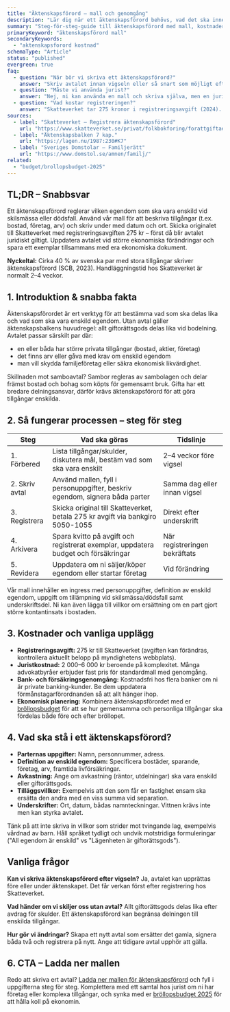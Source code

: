 ```yaml
---
title: "Äktenskapsförord – mall och genomgång"
description: "Lär dig när ett äktenskapsförord behövs, vad det ska innehålla och ladda ner vår juridiska mall."
summary: "Steg-för-steg-guide till äktenskapsförord med mall, kostnader, tidslinje och vanliga fallgropar innan registrering."
primaryKeyword: "äktenskapsförord mall"
secondaryKeywords:
  - "aktenskapsforord kostnad"
schemaType: "Article"
status: "published"
evergreen: true
faq:
  - question: "När bör vi skriva ett äktenskapsförord?"
    answer: "Skriv avtalet innan vigseln eller så snart som möjligt efter. Det blir giltigt först när både parter undertecknat och Skatteverket registrerat dokumentet."
  - question: "Måste vi använda jurist?"
    answer: "Nej, ni kan använda en mall och skriva själva, men en jurist kan säkerställa att formuleringarna täcker komplexa tillgångar som företag eller fastigheter."
  - question: "Vad kostar registreringen?"
    answer: "Skatteverket tar 275 kronor i registreringsavgift (2024). Tillkommer gör eventuell juristkostnad om ni anlitar professionell hjälp."
sources:
  - label: "Skatteverket – Registrera äktenskapsförord"
    url: "https://www.skatteverket.se/privat/folkbokforing/forattgiftaellerregistrera-partnerskap/aktenskapsforord.4.18e1b10334ebe8bc80002883.html"
  - label: "Äktenskapsbalken 7 kap."
    url: "https://lagen.nu/1987:230#K7"
  - label: "Sveriges Domstolar – Familjerätt"
    url: "https://www.domstol.se/amnen/familj/"
related:
  - "budget/brollopsbudget-2025"
---
```


## TL;DR – Snabbsvar

Ett äktenskapsförord reglerar vilken egendom som ska vara enskild vid skilsmässa eller dödsfall. Använd vår mall för att beskriva tillgångar (t.ex. bostad, företag, arv) och skriv under med datum och ort. Skicka originalet till Skatteverket med registreringsavgiften 275 kr – först då blir avtalet juridiskt giltigt. Uppdatera avtalet vid större ekonomiska förändringar och spara ett exemplar tillsammans med era ekonomiska dokument.

**Nyckeltal:** Cirka 40 % av svenska par med stora tillgångar skriver äktenskapsförord (SCB, 2023). Handläggningstid hos Skatteverket är normalt 2–4 veckor.

## 1. Introduktion & snabba fakta

Äktenskapsförordet är ert verktyg för att bestämma vad som ska delas lika och vad som ska vara enskild egendom. Utan avtal gäller äktenskapsbalkens huvudregel: allt giftorättsgods delas lika vid bodelning. Avtalet passar särskilt par där:

- en eller båda har större privata tillgångar (bostad, aktier, företag)
- det finns arv eller gåva med krav om enskild egendom
- man vill skydda familjeföretag eller säkra ekonomisk likvärdighet.

Skillnaden mot samboavtal? Sambor regleras av sambolagen och delar främst bostad och bohag som köpts för gemensamt bruk. Gifta har ett bredare delningsansvar, därför krävs äktenskapsförord för att göra tillgångar enskilda.

## 2. Så fungerar processen – steg för steg

| Steg | Vad ska göras | Tidslinje |
| ---- | ------------- | --------- |
| 1. Förbered | Lista tillgångar/skulder, diskutera mål, bestäm vad som ska vara enskilt | 2–4 veckor före vigsel |
| 2. Skriv avtal | Använd mallen, fyll i personuppgifter, beskriv egendom, signera båda parter | Samma dag eller innan vigsel |
| 3. Registrera | Skicka original till Skatteverket, betala 275 kr avgift via bankgiro 5050-1055 | Direkt efter underskrift |
| 4. Arkivera | Spara kvitto på avgift och registrerat exemplar, uppdatera budget och försäkringar | När registreringen bekräftats |
| 5. Revidera | Uppdatera om ni säljer/köper egendom eller startar företag | Vid förändring |

Vår mall innehåller en ingress med personuppgifter, definition av enskild egendom, uppgift om tillämpning vid skilsmässa/dödsfall samt underskriftsdel. Ni kan även lägga till villkor om ersättning om en part gjort större kontantinsats i bostaden.

## 3. Kostnader och vanliga upplägg

- **Registreringsavgift:** 275 kr till Skatteverket (avgiften kan förändras, kontrollera aktuellt belopp på myndighetens webbplats).
- **Juristkostnad:** 2 000–6 000 kr beroende på komplexitet. Många advokatbyråer erbjuder fast pris för standardmall med genomgång.
- **Bank- och försäkringsgenomgång:** Kostnadsfri hos flera banker om ni är private banking-kunder. Be dem uppdatera förmånstagarförordnanden så att allt hänger ihop.
- **Ekonomisk planering:** Kombinera äktenskapsförordet med er [bröllopsbudget](/budget/brollopsbudget-2025/) för att se hur gemensamma och personliga tillgångar ska fördelas både före och efter bröllopet.

## 4. Vad ska stå i ett äktenskapsförord?

- **Parternas uppgifter:** Namn, personnummer, adress.
- **Definition av enskild egendom:** Specificera bostäder, sparande, företag, arv, framtida livförsäkringar.
- **Avkastning:** Ange om avkastning (räntor, utdelningar) ska vara enskild eller giftorättsgods.
- **Tilläggsvillkor:** Exempelvis att den som får en fastighet ensam ska ersätta den andra med en viss summa vid separation.
- **Underskrifter:** Ort, datum, bådas namnteckningar. Vittnen krävs inte men kan styrka avtalet.

Tänk på att inte skriva in villkor som strider mot tvingande lag, exempelvis vårdnad av barn. Håll språket tydligt och undvik motstridiga formuleringar ("All egendom är enskild" vs "Lägenheten är giftorättsgods").

## Vanliga frågor

**Kan vi skriva äktenskapsförord efter vigseln?** Ja, avtalet kan upprättas före eller under äktenskapet. Det får verkan först efter registrering hos Skatteverket.

**Vad händer om vi skiljer oss utan avtal?** Allt giftorättsgods delas lika efter avdrag för skulder. Ett äktenskapsförord kan begränsa delningen till enskilda tillgångar.

**Hur gör vi ändringar?** Skapa ett nytt avtal som ersätter det gamla, signera båda två och registrera på nytt. Ange att tidigare avtal upphör att gälla.

## 6. CTA – Ladda ner mallen

Redo att skriva ert avtal? [Ladda ner mallen för äktenskapsförord](https://docs.google.com/) och fyll i uppgifterna steg för steg. Komplettera med ett samtal hos jurist om ni har företag eller komplexa tillgångar, och synka med er [bröllopsbudget 2025](/budget/brollopsbudget-2025/) för att hålla koll på ekonomin.
